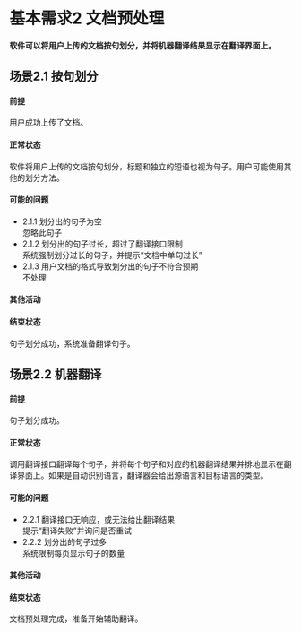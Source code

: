 # 基本需求2 文档预处理
#### 软件可以将用户上传的文档按句划分，并将机器翻译结果显示在翻译界面上。
## 场景2.1 按句划分
#### 前提
用户成功上传了文档。
#### 正常状态
软件将用户上传的文档按句划分，标题和独立的短语也视为句子。用户可能使用其他的划分方法。
#### 可能的问题
- 2.1.1 划分出的句子为空<br>
  忽略此句子
- 2.1.2 划分出的句子过长，超过了翻译接口限制<br>
  系统强制划分过长的句子，并提示“文档中单句过长”
- 2.1.3 用户文档的格式导致划分出的句子不符合预期<br>
  不处理
#### 其他活动
#### 结束状态
句子划分成功，系统准备翻译句子。
## 场景2.2 机器翻译
#### 前提
句子划分成功。
#### 正常状态
调用翻译接口翻译每个句子，并将每个句子和对应的机器翻译结果并排地显示在翻译界面上。如果是自动识别语言，翻译器会给出源语言和目标语言的类型。
#### 可能的问题
- 2.2.1 翻译接口无响应，或无法给出翻译结果<br>
  提示“翻译失败”并询问是否重试
- 2.2.2 划分出的句子过多<br>
  系统限制每页显示句子的数量
#### 其他活动
#### 结束状态
文档预处理完成，准备开始辅助翻译。
